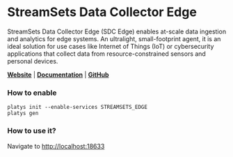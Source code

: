 # StreamSets Data Collector Edge

StreamSets Data Collector Edge (SDC Edge) enables at-scale data ingestion and analytics for edge systems. An ultralight, small-footprint agent, it is an ideal solution for use cases like Internet of Things (IoT) or cybersecurity applications that collect data from resource-constrained sensors and personal devices.

**[Website](https://streamsets.com/products/dataops-platform/data-collector-engine//)** | **[Documentation](https://docs.streamsets.com/portal/datacollector/latest/help/datacollector/UserGuide/Edge_Mode/GettingStartedSamples.html?hl=edge)** | **[GitHub](https://github.com/streamsets/datacollector-edge-oss)**

### How to enable

```
platys init --enable-services STREAMSETS_EDGE
platys gen
```

### How to use it?

Navigate to <http://localhost:18633>



